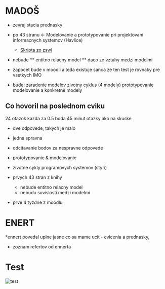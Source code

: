 # MADOŠ
* zevraj stacia prednasky
* po 43 stranu ← Modelovanie a prototypovanie pri projektovani informacnych systemov (Havlice)
  * [Skripta zo zswi](http://www.google.com/url?q=https%3A%2F%2Fdocs.google.com%2Fopen%3Fid%3D0B3VNQMbAOWxsYmE5YTRjYzUtMmI5Ni00M2I1LTg3ZjUtNjVkYWRlZjhmZjZj)
* nebude 
** entitno relacny model
** daco ze vztahy medzi modelmi
* zapocet bude v moodli a teda existuje sanca ze ten test je rovnaky pre vsetkych IMO

* bude: 
zaradenie modelov
zivotny cyklus (4 modely)
prototypovanie modelovanie
a konkretne modely

## Co hovoril na poslednom cviku

24 otazok
kazda za 0.5 boda
45 minut
otazky ako na skuske
- dve odpovede, takych je malo
- jedna spravna
- odcitavanie bodov za nespravne odpovede

- prototypovanie & modelovanie
- zivotne cykly programovych systemov (styri)
- prvych 43 stran z knihy
  - nebude entitno relacny model
  - nebudu suvislosti medzi modelmi
- prve 4 tyzdne z moodlu

# ENERT

*ennert povedal uplne jasne co sa mame ucit - cvicenia a prednasky, 
* zoznam refertov od ennerta

# Test

![test](http://www.bitemehost.com/out.php/i27899_en.png)